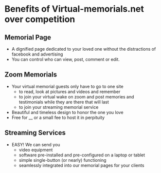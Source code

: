 # Benefits of Virtual-memorials.net over competition

## Memorial Page
- A dignified page dedicated to your loved one without the distractions of facebook and advertising
- You can control who can view, post, comment or edit.  

## Zoom Memorials
- Your virtual memorial guests only have to go to one site
  - to read, look at pictures and videos and remember
  - to join your virtual wake on zoom and post memories and testimonials while they are there that will last
  - to join your streaming memorial service
- Beautiful and timeless design to honor the one you love
- Free for __ or a small fee to host it in perpituity

## Streaming Services
- EASY!  We can send you 
  - video equipment
  - software pre-installed and pre-configured on a laptop or tablet
  - simple single-button (or nearly) functioning
  - seamlessly integrated into our memorial pages for your clients